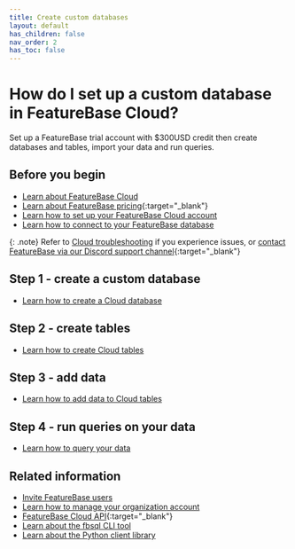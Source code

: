 ```yaml
---
title: Create custom databases
layout: default
has_children: false
nav_order: 2
has_toc: false
---
```


# How do I set up a custom database in FeatureBase Cloud?

Set up a FeatureBase trial account with $300USD credit then create databases and tables, import your data and run queries.

## Before you begin

* [Learn about FeatureBase Cloud](/docs/cloud/cloud-home)
* [Learn about FeatureBase pricing](https://www.featurebase.com/pricing){:target="_blank"}
* [Learn how to set up your FeatureBase Cloud account](/docs/cloud/cloud-org/cloud-signup)
* [Learn how to connect to your FeatureBase database](/docs/cloud/cloud-db-connect/cloud-db-connect)

{: .note}
Refer to [Cloud troubleshooting](/docs/cloud/cloud-troubleshooting/cloud-troubleshooting-home) if you experience issues, or [contact FeatureBase via our Discord support channel](https://discord.com/invite/bSBYjDbUUb?utm_campaign=FeatureBase_Launch&utm_source=Website&utm_medium=Community_page){:target="_blank"}

## Step 1 - create a custom database

* [Learn how to create a Cloud database](/docs/cloud/cloud-databases/cloud-db-manage)

## Step 2 - create tables

* [Learn how to create Cloud tables](/docs/cloud/cloud-tables/cloud-table-manage)

## Step 3 - add data

* [Learn how to add data to Cloud tables](/docs/cloud/cloud-ingest/cloud-ingest-manage)

## Step 4 - run queries on your data

* [Learn how to query your data](/docs/cloud/cloud-query/cloud-query-home)

## Related information

* [Invite FeatureBase users](/docs/cloud/cloud-users/cloud-users-manage)
* [Learn how to manage your organization account](/docs/cloud/cloud-org/cloud-org-manage)
* [FeatureBase Cloud API](https://api-docs-featurebase-cloud.redoc.ly/){:target="_blank"}
* [Learn about the fbsql CLI tool](/docs/tools/fbsql/fbsql-home)
* [Learn about the Python client library](/docs/tools/python-client-library/python-client-library-home)
